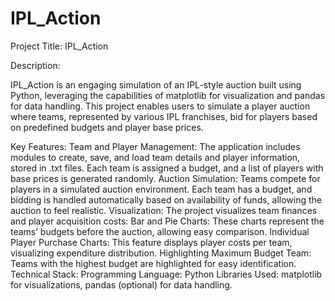 # IPL_Action
Project Title: IPL_Action

Description:

IPL_Action is an engaging simulation of an IPL-style auction built using Python, leveraging the capabilities of matplotlib for visualization and pandas for data handling. This project enables users to simulate a player auction where teams, represented by various IPL franchises, bid for players based on predefined budgets and player base prices.

Key Features:
Team and Player Management: The application includes modules to create, save, and load team details and player information, stored in .txt files. Each team is assigned a budget, and a list of players with base prices is generated randomly.
Auction Simulation: Teams compete for players in a simulated auction environment. Each team has a budget, and bidding is handled automatically based on availability of funds, allowing the auction to feel realistic.
Visualization: The project visualizes team finances and player acquisition costs:
Bar and Pie Charts: These charts represent the teams’ budgets before the auction, allowing easy comparison.
Individual Player Purchase Charts: This feature displays player costs per team, visualizing expenditure distribution.
Highlighting Maximum Budget Team: Teams with the highest budget are highlighted for easy identification.
Technical Stack:
Programming Language: Python
Libraries Used: matplotlib for visualizations, pandas (optional) for data handling.
